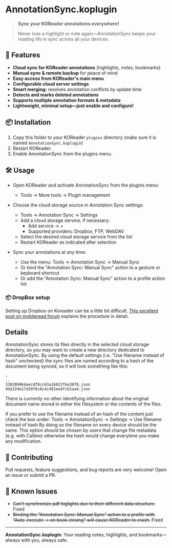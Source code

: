 # AnnotationSync.koplugin

> **Sync your KOReader annotations everywhere!**
>
> Never lose a highlight or note again—AnnotationSync keeps your reading life in sync across all your devices.

## 🚀 Features
- **Cloud sync for KOReader annotations** (highlights, notes, bookmarks)
- **Manual sync & remote backup** for peace of mind
- **Easy access from KOReader's main menu**
- **Configurable cloud server settings**
- **Smart merging:** resolves annotation conflicts by update time
- **Detects and marks deleted annotations**
- **Supports multiple annotation formats & metadata**
- **Lightweight, minimal setup—just enable and configure!**

## 📦 Installation
1. Copy this folder to your KOReader `plugins` directory (make sure it is named `AnnotationSync.koplugin`)
2. Restart KOReader.
3. Enable AnnotationSync from the plugins menu.

## 🛠 Usage
- Open KOReader and activate AnnotationSync from the plugins menu:
  - Tools -> More tools -> Plugin management
- Choose the cloud storage source in Annotation Sync settings:
  - Tools -> Annotation Sync -> Settings
  - Add a cloud storage service, if necessary:
    - Add service -> +
    - Supported providers: Dropbox, FTP, WebDAV
  - Select the desired cloud storage service from the list
  - Restart KOReader as indicated after selection

- Sync your annotations at any time:
  - Use the menu: Tools -> Annotation Sync -> Manual Sync
  - Or bind the "Annotation Sync: Manual Sync" action to a gesture or keyboard shortcut
  - Or add the "Annotation Sync: Manual Sync" action to a profile action list

### 📦 DropBox setup
Setting up Dropbox on Koreader can be a little bit difficult. 
[This excellent post on mobileread forum](https://www.mobileread.com/forums/showthread.php?t=353670) explains the procedure in detail.

## Details
AnnotationSync stores its files directly in the selected cloud storage
directory, so you may want to create a new directory dedicated to AnnotationSync.
By using the default settings (i.e. "Use filename instead of hash" unchecked) the sync files are named according to a hash of the document being synced, so it
will look something like this:

```
.
..
330209864aecdf8cc63a16022f6a30f8.json
dda324e17e50f6c8c4c481ee4fcb1aa4.json
```

There is currently no other identifying information about the original document name stored in either the
filesystem or the contents of the files.

If you prefer to use the filename instead of an hash of the content just check the box under:
Tools -> AnnotationSync -> Settings -> Use filename instead of hash
By doing so the filename on every device should be the same.
This option should be chosen by users that change file metadata (e.g. with Calibre) otherwise the hash would change everytime you make any modification.

## 🤝 Contributing
Pull requests, feature suggestions, and bug reports are very welcome! Open an issue or submit a PR.

## 📄 Known Issues
- ~~Can't synchronize pdf higlights due to their different data structure.~~ Fixed
- ~~Binding the "Annotation Sync: Manual Sync" action to a profile with "Auto-execute -> on book closing" will cause KOReader to crash.~~ Fixed

---

**AnnotationSync.koplugin**: Your reading notes, highlights, and bookmarks—always with you, always safe.

